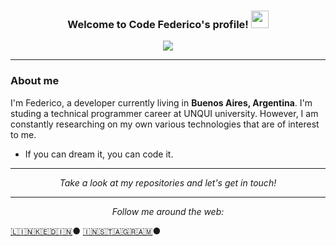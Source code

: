 <h3 align="center">
  Welcome to Code Federico's profile!
  <img src="https://media.giphy.com/media/hvRJCLFzcasrR4ia7z/giphy.gif" width="28">
</h3>
<p align="center">
  <a href="https://github.com/CodeWhiteWeb/CodeWhiteWeb"><img src="https://readme-typing-svg.herokuapp.com?color=%2336BCF7&center=true&vCenter=true&lines=Hi+%2C+welcome+to+my+Github+page;I+am+a+Full+Stack+Web+Developer;"></a>
</p>

---

<h3><b>About me</b></h3>

<p>I'm Federico, a developer currently living in <b>Buenos Aires, Argentina</b>. I'm studing a technical programmer career at UNQUI university. However, I am constantly researching on my own various technologies that are of interest to me.

- If you can dream it, you can code it.

</p>

---

<p align="center">
<i>Take a look at my repositories and let's get in touch!</i>
</p>

---


<p align="center">
<i>Follow me around the web:</i><br>

  <a target="_blank" href="https://www.linkedin.com/in/federico-ojeda-462743205/">🇱​🇮​🇳​🇰​🇪​🇩​🇮​🇳​</a> ●
  <a target="_blank" href="https://www.instagram.com/fedeshirolamy/">🇮​🇳​🇸​🇹​🇦​🇬​🇷​🇦​🇲​</a> ●
</p>

